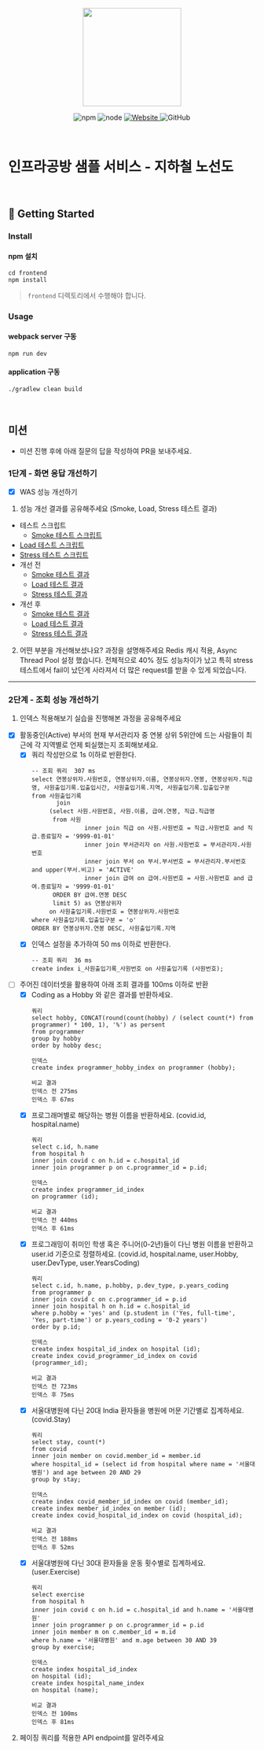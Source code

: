<p align="center">
    <img width="200px;" src="https://raw.githubusercontent.com/woowacourse/atdd-subway-admin-frontend/master/images/main_logo.png"/>
</p>
<p align="center">
  <img alt="npm" src="https://img.shields.io/badge/npm-%3E%3D%205.5.0-blue">
  <img alt="node" src="https://img.shields.io/badge/node-%3E%3D%209.3.0-blue">
  <a href="https://edu.nextstep.camp/c/R89PYi5H" alt="nextstep atdd">
    <img alt="Website" src="https://img.shields.io/website?url=https%3A%2F%2Fedu.nextstep.camp%2Fc%2FR89PYi5H">
  </a>
  <img alt="GitHub" src="https://img.shields.io/github/license/next-step/atdd-subway-service">
</p>

<br>

# 인프라공방 샘플 서비스 - 지하철 노선도

<br>

## 🚀 Getting Started

### Install
#### npm 설치
```
cd frontend
npm install
```
> `frontend` 디렉토리에서 수행해야 합니다.

### Usage
#### webpack server 구동
```
npm run dev
```
#### application 구동
```
./gradlew clean build
```
<br>

## 미션

* 미션 진행 후에 아래 질문의 답을 작성하여 PR을 보내주세요.

### 1단계 - 화면 응답 개선하기
* [x] WAS 성능 개선하기
1. 성능 개선 결과를 공유해주세요 (Smoke, Load, Stress 테스트 결과)
* 테스트 스크립트
  * [Smoke 테스트 스크립트](/k6/smoke.js)
 * [Load 테스트 스크립트](/k6/load.js)
 * [Stress 테스트 스크립트](/k6/stress.js)
* 개선 전
  * [Smoke 테스트 결과](/k6/before/smoke.log)
  * [Load 테스트 결과](/k6/before/load.log)
  * [Stress 테스트 결과](/k6/before/stress.log)
* 개선 후
  * [Smoke 테스트 결과](/k6/after/smoke.log)
  * [Load 테스트 결과](/k6/after/load.log)
  * [Stress 테스트 결과](/k6/after/stress.log)
2. 어떤 부분을 개선해보셨나요? 과정을 설명해주세요
 Redis 캐시 적용, Async Thread Pool 설정 했습니다. 
 전체적으로 40% 정도 성능차이가 났고 특히 stress테스트에서 fail이 났던게 사라져서 
 더 많은 request를 받을 수 있게 되었습니다.
---

### 2단계 - 조회 성능 개선하기
1. 인덱스 적용해보기 실습을 진행해본 과정을 공유해주세요
* [x] 활동중인(Active) 부서의 현재 부서관리자 중 연봉 상위 5위안에 드는 사람들이 최근에 각 지역별로 언제 퇴실했는지 조회해보세요.
  * [x] 쿼리 작성만으로 1s 이하로 반환한다.
    ~~~
    -- 조회 쿼리  307 ms
    select 연봉상위자.사원번호, 연봉상위자.이름, 연봉상위자.연봉, 연봉상위자.직급명, 사원출입기록.입출입시간, 사원출입기록.지역, 사원출입기록.입출입구분
    from 사원출입기록
           join
         (select 사원.사원번호, 사원.이름, 급여.연봉, 직급.직급명
          from 사원
                   inner join 직급 on 사원.사원번호 = 직급.사원번호 and 직급.종료일자 = '9999-01-01'
                   inner join 부서관리자 on 사원.사원번호 = 부서관리자.사원번호
                   inner join 부서 on 부서.부서번호 = 부서관리자.부서번호 and upper(부서.비고) = 'ACTIVE'
                   inner join 급여 on 급여.사원번호 = 사원.사원번호 and 급여.종료일자 = '9999-01-01'
          ORDER BY 급여.연봉 DESC
          limit 5) as 연봉상위자
         on 사원출입기록.사원번호 = 연봉상위자.사원번호
    where 사원출입기록.입출입구분 = 'o'
    ORDER BY 연봉상위자.연봉 DESC, 사원출입기록.지역
    ~~~
  * [x] 인덱스 설정을 추가하여 50 ms 이하로 반환한다.
    ~~~
    -- 조회 쿼리  36 ms
    create index i_사원출입기록_사원번호 on 사원출입기록 (사원번호);
    ~~~
* [ ] 주어진 데이터셋을 활용하여 아래 조회 결과를 100ms 이하로 반환
  * [x] Coding as a Hobby 와 같은 결과를 반환하세요. 
    ~~~
    쿼리
    select hobby, CONCAT(round(count(hobby) / (select count(*) from programmer) * 100, 1), '%') as persent
    from programmer
    group by hobby
    order by hobby desc;
    
    인덱스
    create index programmer_hobby_index on programmer (hobby);
    
    비교 결과
    인덱스 전 275ms 
    인덱스 후 67ms
    ~~~ 
  * [x] 프로그래머별로 해당하는 병원 이름을 반환하세요. (covid.id, hospital.name)
    ~~~
    쿼리
    select c.id, h.name
    from hospital h
    inner join covid c on h.id = c.hospital_id
    inner join programmer p on c.programmer_id = p.id;
    
    인덱스
    create index programmer_id_index
	on programmer (id);
    
    비교 결과
    인덱스 전 440ms
    인덱스 후 61ms
    ~~~
  * [x] 프로그래밍이 취미인 학생 혹은 주니어(0-2년)들이 다닌 병원 이름을 반환하고 user.id 기준으로 정렬하세요. (covid.id, hospital.name, user.Hobby, user.DevType, user.YearsCoding)
     ~~~
    쿼리
    select c.id, h.name, p.hobby, p.dev_type, p.years_coding
    from programmer p
    inner join covid c on c.programmer_id = p.id
    inner join hospital h on h.id = c.hospital_id
    where p.hobby = 'yes' and (p.student in ('Yes, full-time', 'Yes, part-time') or p.years_coding = '0-2 years')
    order by p.id;
    
    인덱스
    create index hospital_id_index on hospital (id);
    create index covid_programmer_id_index on covid (programmer_id);
    
    비교 결과
    인덱스 전 723ms
    인덱스 후 75ms
    ~~~
  * [x] 서울대병원에 다닌 20대 India 환자들을 병원에 머문 기간별로 집계하세요. (covid.Stay)
     ~~~
    쿼리
    select stay, count(*)
    from covid
    inner join member on covid.member_id = member.id
    where hospital_id = (select id from hospital where name = '서울대병원') and age between 20 AND 29
    group by stay;
    
    인덱스
    create index covid_member_id_index on covid (member_id);
    create index member_id_index on member (id);
    create index covid_hospital_id_index on covid (hospital_id);
    
    비교 결과
    인덱스 전 188ms
    인덱스 후 52ms
    ~~~
  * [x] 서울대병원에 다닌 30대 환자들을 운동 횟수별로 집계하세요. (user.Exercise)
     ~~~
    쿼리
    select exercise
    from hospital h
    inner join covid c on h.id = c.hospital_id and h.name = '서울대병원'
    inner join programmer p on c.programmer_id = p.id
    inner join member m on c.member_id = m.id
    where h.name = '서울대병원' and m.age between 30 AND 39
    group by exercise;

    인덱스
    create index hospital_id_index
	on hospital (id);
    create index hospital_name_index
    on hospital (name);
    
    비교 결과
    인덱스 전 100ms 
    인덱스 후 81ms
    ~~~
2. 페이징 쿼리를 적용한 API endpoint를 알려주세요

